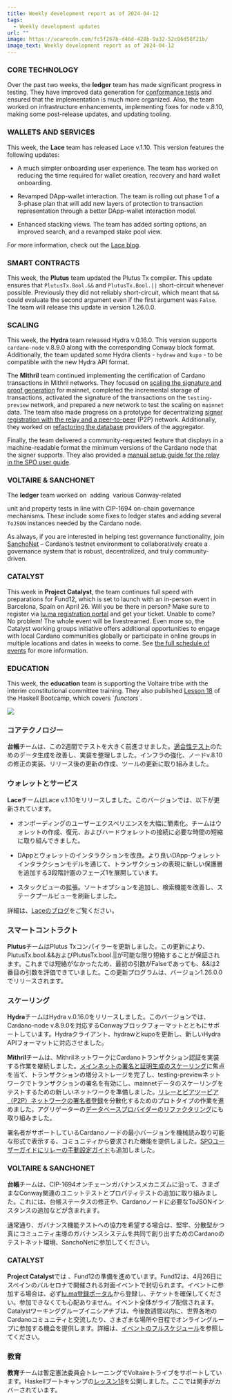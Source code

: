 ```yaml
---
title: Weekly development report as of 2024-04-12
tags:
  - Weekly development updates
url: ""
image: https://ucarecdn.com/fc5f267b-d46d-428b-9a32-52c86d58f21b/
image_text: Weekly development report as of 2024-04-12
---
```


### CORE TECHNOLOGY

Over the past two weeks, the **ledger** team has made significant progress in testing. They have improved data generation for [conformance tests](https://github.com/IntersectMBO/cardano-ledger/pull/4212) and ensured that the implementation is much more organized. Also, the team worked on infrastructure enhancements, implementing fixes for node v.8.10, making some post-release updates, and updating tooling. 

### WALLETS AND SERVICES

This week, the **Lace** team has released Lace v.1.10. This version features the following updates:

*   A much simpler onboarding user experience. The team has worked on reducing the time required for wallet creation, recovery and hard wallet onboarding.
    
*   Revamped DApp-wallet interaction. The team is rolling out phase 1 of a 3-phase plan that will add new layers of protection to transaction representation through a better DApp-wallet interaction model.
    
*   Enhanced stacking views. The team has added sorting options, an improved search, and a revamped stake pool view.
    

For more information, check out the [Lace blog](https://www.lace.io/blog/lace-1-10-0-release?utm_source=essentialcardano.io&utm_medium=referral&utm_campaign=weekly-dev-report&utm_content=link-blog).

### SMART CONTRACTS

This week, the **Plutus** team updated the Plutus Tx compiler. This update ensures that `PlutusTx.Bool.&&` and `PlutusTx.Bool.||` short-circuit whenever possible. Previously they did not reliably short-circuit, which meant that `&&` could evaluate the second argument even if the first argument was `False`. The team will release this update in version 1.26.0.0.

### SCALING

This week, the **Hydra** team released Hydra v.0.16.0. This version supports `cardano-node` v.8.9.0 along with the corresponding Conway block format. Additionally, the team updated some Hydra clients - `hydraw` and `kupo` - to be compatible with the new Hydra API format.

The **Mithril** team continued implementing the certification of Cardano transactions in Mithril networks. They focused on [scaling the signature and proof generation](https://github.com/IntersectMBO/cardano-updates/pull/373/files#:~:text=https%3A//github.com/input%2Doutput%2Dhk/mithril/issues/1591) for mainnet, completed the incremental storage of transactions, activated the signature of the transactions on the `testing-preview` network, and prepared a new network to test the scaling on `mainnet` data. The team also made progress on a prototype for decentralizing [signer registration with the relay and a peer-to-peer](https://github.com/IntersectMBO/cardano-updates/pull/373/files#:~:text=https%3A//github.com/input%2Doutput%2Dhk/mithril/issues/1587) (P2P) network. Additionally, they worked on [refactoring the database](https://github.com/IntersectMBO/cardano-updates/pull/373/files#:~:text=https%3A//github.com/input%2Doutput%2Dhk/mithril/issues/1583) providers of the aggregator.

Finally, the team delivered a community-requested feature that displays in a machine-readable format the minimum versions of the Cardano node that the signer supports. They also provided a [manual setup guide for the relay in the SPO user guide](https://github.com/input-output-hk/mithril/issues/1610).

### VOLTAIRE & SANCHONET

The **ledger** team worked on  adding  various Conway-related

unit and property tests in line with CIP-1694 on-chain governance mechanisms. These include some fixes to ledger states and adding several `ToJSON` instances needed by the Cardano node. 

As always, if you are interested in helping test governance functionality, join [SanchoNet](https://sancho.network/get-started/) – Cardano’s testnet environment to collaboratively create a governance system that is robust, decentralized, and truly community-driven.

### CATALYST

This week in **Project Catalyst**, the team continues full speed with preparations for Fund12, which is set to launch with an in-person event in Barcelona, Spain on April 26. Will you be there in person? Make sure to register via [lu.ma registration portal](https://lu.ma/m5lq3loo) and get your ticket. Unable to come? No problem! The whole event will be livestreamed. Even more so, the Catalyst working groups initiative offers additional opportunities to engage with local Cardano communities globally or participate in online groups in multiple locations and dates in weeks to come. See [the full schedule of events](https://catalystwg.gitbook.io/docs/cwg-schedule) for more information.

### EDUCATION

This week, the **education** team is supporting the Voltaire tribe with the interim constitutional committee training. They also published [Lesson 18](https://github.com/input-output-hk/haskell-course/blob/main/lessons/18-Functor.ipynb) of the Haskell Bootcamp, which covers \`_functors_\`.  
  
  
![](https://ucarecdn.com/37bab2d4-a070-48b6-9bba-fd1689c29ffb/-/preview/-/format/auto/-/quality/smart/)

### コアテクノロジー

**台帳**チームは、この2週間でテストを大きく前進させました。[適合性テスト](https://github.com/IntersectMBO/cardano-ledger/pull/4212)のためのデータ生成を改善し、実装を整理しました。インフラの強化、ノードv.8.10の修正の実装、リリース後の更新の作成、ツールの更新に取り組みました。 

### ウォレットとサービス

**Lace**チームはLace v.1.10をリリースしました。このバージョンでは、以下が更新されています。

*   オンボーディングのユーザーエクスペリエンスを大幅に簡素化。チームはウォレットの作成、復元、およびハードウォレットの接続に必要な時間の短縮に取り組んできました。
    
*   DAppとウォレットのインタラクションを改良。より良いDApp-ウォレットインタラクションモデルを通じて、トランザクションの表現に新しい保護層を追加する3段階計画のフェーズ1を展開しています。
    
*   スタックビューの拡張。ソートオプションを追加し、検索機能を改善し、ステークプールビューを刷新しました。
    

詳細は、[Laceのブログ](https://www.lace.io/blog/lace-1-10-0-release?utm_source=essentialcardano.io&utm_medium=referral&utm_campaign=weekly-dev-report&utm_content=link-blog)をご覧ください。

### スマートコントラクト

**Plutus**チームはPlutus Txコンパイラーを更新しました。この更新により、PlutusTx.bool.&&およびPlutusTx.bool.||が可能な限り短絡することが保証されます。これまでは短絡がなかったため、最初の引数がFalseであっても、&&は2番目の引数を評価できていました。この更新プログラムは、バージョン1.26.0.0でリリースされます。

### スケーリング

**Hydra**チームはHydra v.0.16.0をリリースしました。このバージョンでは、Cardano-node v.8.9.0を対応するConwayブロックフォーマットとともにサポートしています。Hydraクライアント、hydrawとkupoを更新し、新しいHydra APIフォーマットに対応させました。

**Mithril**チームは、MithrilネットワークにCardanoトランザクション認証を実装する作業を継続しました。[メインネットの署名と証明生成のスケーリング](https://github.com/IntersectMBO/cardano-updates/pull/373/files#:~:text=https%3A%20//%20github.com/input%2Doutput%2Dhk/mithril/issues/1591)に焦点を当て、トランザクションの増分ストレージを完了し、testing-previewネットワークでトランザクションの署名を有効にし、mainnetデータのスケーリングをテストするための新しいネットワークを準備しました。[リレーとピアツーピア（P2P）ネットワークの署名者登録](https://github.com/IntersectMBO/cardano-updates/pull/373/files#:~:text=https%3A%20//%20github.com/input%2Doutput%2Dhk/mithril/issues/1587)を分散化するためのプロトタイプの作業を進めました。アグリゲーターの[データベースプロバイダーのリファクタリング](https://github.com/IntersectMBO/cardano-updates/pull/373/files#:~:text=https%3A%20//%20github.com/input%2Doutput%2Dhk/mithril/issues/1583)にも取り組みました。

署名者がサポートしているCardanoノードの最小バージョンを機械読み取り可能な形式で表示する、コミュニティから要求された機能を提供しました。[SPOユーザーガイドにリレーの手動設定ガイド](https://github.com/input-output-hk/mithril/issues/1610)も追加しました。

### VOLTAIRE & SANCHONET

**台帳**チームは、CIP-1694オンチェーンガバナンスメカニズムに沿って、さまざまなConway関連のユニットテストとプロパティテストの追加に取り組みました。これには、台帳ステータスの修正や、Cardanoノードに必要なToJSONインスタンスの追加などが含まれます。 

通常通り、ガバナンス機能テストへの協力を希望する場合は、堅牢、分散型かつ真にコミュニティ主導のガバナンスシステムを共同で創り出すためのCardanoのテストネット環境、SanchoNetに参加してください。

### CATALYST

**Project Catalyst**では 、Fund12の準備を進めています。Fund12は、4月26日にスペインのバルセロナで開催される対面イベントで封切られます。イベントに参加する場合は、必ず[lu.ma登録ポータル](https://lu.ma/m5lq3loo)から登録し、チケットを確保してください。参加できなくても心配ありません。イベント全体がライブ配信されます。Catalystワーキンググループイニシアチブは、今後数週間以内に、世界各地のCardanoコミュニティと交流したり、さまざまな場所や日程でオンライングループに参加する機会を提供します。詳細は、[イベントのフルスケジュール](https://catalystwg.gitbook.io/docs/cwg-schedule)を参照してください。

### 教育

**教育**チームは暫定憲法委員会トレーニングでVoltaireトライブをサポートしています。Haskellブートキャンプの[レッスン18](https://github.com/input-output-hk/haskell-course/blob/main/lessons/18-Functor.ipynb)を公開しました。ここでは関手がカバーされています。

